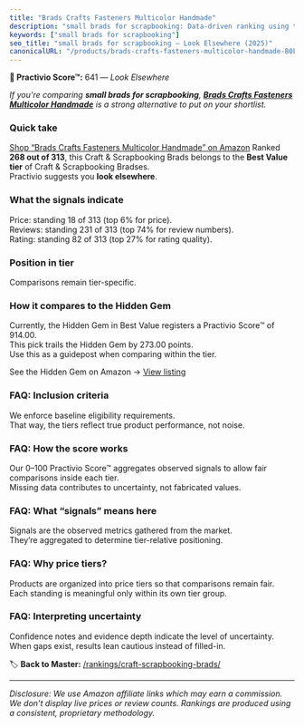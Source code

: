 ```yaml
---
title: "Brads Crafts Fasteners Multicolor Handmade"
description: "small brads for scrapbooking: Data-driven ranking using the Practivio Score™. Positioned by quality, value, demand, findability, momentum."
keywords: ["small brads for scrapbooking"]
seo_title: "small brads for scrapbooking — Look Elsewhere (2025)"
canonicalURL: "/products/brads-crafts-fasteners-multicolor-handmade-B0F2FLKS2T/"
---
```


**🚫 Practivio Score™:** 641 — _Look Elsewhere_


*If you're comparing **small brads for scrapbooking**, **[Brads Crafts Fasteners Multicolor Handmade](https://www.amazon.com/dp/B0F2FLKS2T?tag=practivio-20)** is a strong alternative to put on your shortlist.*
### Quick take
[Shop “Brads Crafts Fasteners Multicolor Handmade” on Amazon](https://www.amazon.com/dp/B0F2FLKS2T?tag=practivio-20)
Ranked **268 out of 313**, this Craft & Scrapbooking Brads belongs to the **Best Value tier** of Craft & Scrapbooking Bradses.  
Practivio suggests you **look elsewhere**.

### What the signals indicate
Price: standing 18 of 313 (top 6% for price).  
Reviews: standing 231 of 313 (top 74% for review numbers).  
Rating: standing 82 of 313 (top 27% for rating quality).  

### Position in tier
Comparisons remain tier-specific.

### How it compares to the Hidden Gem
Currently, the Hidden Gem in Best Value registers a Practivio Score™ of 914.00.  
This pick trails the Hidden Gem by 273.00 points.  
Use this as a guidepost when comparing within the tier.  

See the Hidden Gem on Amazon → [View listing](https://www.amazon.com/dp/B08BKGLB16?tag=practivio-20)

### FAQ: Inclusion criteria
We enforce baseline eligibility requirements.  
That way, the tiers reflect true product performance, not noise.

### FAQ: How the score works
Our 0–100 Practivio Score™ aggregates observed signals to allow fair comparisons inside each tier.  
Missing data contributes to uncertainty, not fabricated values.

### FAQ: What “signals” means here
Signals are the observed metrics gathered from the market.  
They’re aggregated to determine tier-relative positioning.

### FAQ: Why price tiers?
Products are organized into price tiers so that comparisons remain fair.  
Each standing is meaningful only within its own tier group.

### FAQ: Interpreting uncertainty
Confidence notes and evidence depth indicate the level of uncertainty.  
When gaps exist, results lean cautious instead of filled-in.


🏷️ **Back to Master:** [/rankings/craft-scrapbooking-brads/](/rankings/craft-scrapbooking-brads/)

---
_Disclosure: We use Amazon affiliate links which may earn a commission. We don’t display live prices or review counts. Rankings are produced using a consistent, proprietary methodology._
